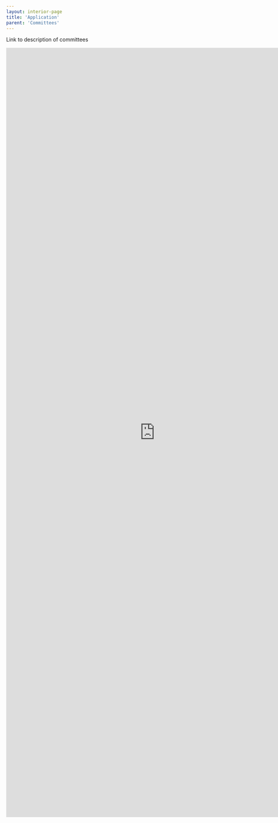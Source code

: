 ```yaml
---
layout: interior-page
title: 'Application'
parent: 'Committees'
---
```


Link to description of committees

<iframe src="https://docs.google.com/forms/d/e/1FAIpQLScBPDUgaMXiHBhTBnsvMwDM82Z9mqgKGlhqvcTbkKf0pm1fLA/viewform?embedded=true" width="800" height="2070" frameborder="0" marginheight="0" marginwidth="0">Loading…</iframe>

